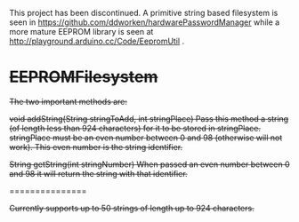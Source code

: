 This project has been discontinued. A primitive string based filesystem is seen in https://github.com/ddworken/hardwarePasswordManager while a more mature EEPROM library is seen at http://playground.arduino.cc/Code/EepromUtil .

~~EEPROMFilesystem~~
================

~~The two important methods are:~~

  ~~void addString(String stringToAdd, int stringPlace)
    Pass this method a string (of length less than 924 characters) for it to be stored in stringPlace. stringPlace must be an even number between 0 and 98 (otherwise will not work). This even number is the string identifier.~~ 
    
  ~~String getString(int stringNumber)
    When passed an even number between 0 and 98 it will return the string with that identifier.~~
    
===============

~~Currently supports up to 50 strings of length up to 924 characters.~~
